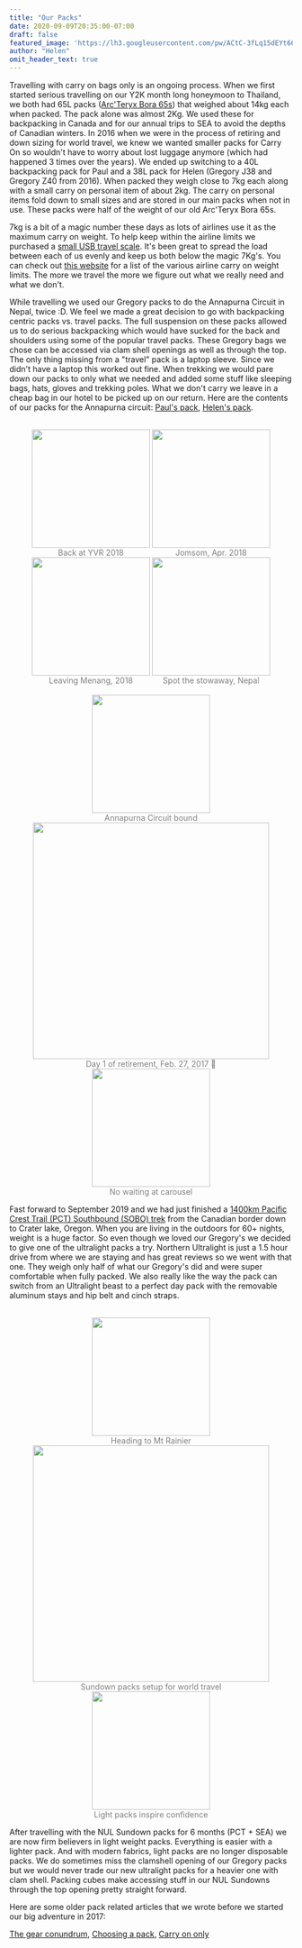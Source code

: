 ```yaml
---
title: "Our Packs"
date: 2020-09-09T20:35:00-07:00
draft: false
featured_image: 'https://lh3.googleusercontent.com/pw/ACtC-3fLq15dEYt66DPRcAZQLgZ8QIrgwZsdxw7kLf7kM83gnyqwbqaTOpw65NfH7kwrHQyC61gFkSq3pDVSBlD86W35y3t5M5Yw0bSrWuqFOxMe2HiwEIyEuStQThuUYJ4YDFZYimymDQTGM1HzKb_gj9dIaA=w1216-h912-no'
author: "Helen"
omit_header_text: true
---
```


Travelling with carry on bags only is an ongoing process.  When we first started serious travelling on our Y2K month long honeymoon to Thailand, we both had 65L packs ([Arc'Teryx Bora 65s](/articles/arcteryx-bora-65/)) that weighed about 14kg each when packed.  The pack alone was almost 2Kg.  We used these for backpacking in Canada and for our annual trips to SEA to avoid the depths of Canadian winters.  In 2016 when we were in the process of retiring and down sizing for world travel, we knew we wanted smaller packs for Carry On so wouldn't have to worry about lost luggage anymore (which had happened 3 times over the years).  We ended up switching to a 40L backpacking pack for Paul and a 38L pack for Helen (Gregory J38 and Gregory Z40 from 2016).  When packed they weigh close to 7kg each along with a small carry on personal item of about 2kg.  The carry on personal items fold down to small sizes and are stored in our main packs when not in use.  These packs were half of the weight of our old Arc'Teryx Bora 65s.

7kg is a bit of a magic number these days as lots of airlines use it as the maximum carry on weight.  To help keep within the airline limits we purchased a [small USB travel scale](https://www.mec.ca/en/product/5044-977/Digital-USB-Scale).  It's been great to spread the load between each of us evenly and keep us both below the magic 7Kg's.  You can check out [this website](https://travel-made-simple.com/carry-on-size-chart/) for a list of the various airline carry on weight limits.  The more we travel the more we figure out what we really need and what we don't.

While travelling we used our Gregory packs to do the Annapurna Circuit in Nepal, twice :D.  We feel we made a great decision to go with backpacking centric packs vs. travel packs.  The full suspension on these packs allowed us to do serious backpacking which would have sucked for the back and shoulders using some of the popular travel packs.  These Gregory bags we chose can be accessed via clam shell openings as well as through the top.  The only thing missing from a "travel" pack is a laptop sleeve.  Since we didn't have a laptop this worked out fine.  When trekking we would pare down our packs to only what we needed and added some stuff like sleeping bags, hats, gloves and trekking poles.  What we don't carry we leave in a cheap bag in our hotel to be picked up on our return.  Here are the contents of our packs for the Annapurna circuit: [Paul's pack](https://lighterpack.com/r/100gxp), [Helen's pack](https://lighterpack.com/r/c9mq7k).

</br>
<div style="text-align: center">
  <a style="display:inline-block;text-decoration:none;color: grey;" href="https://photos.google.com/share/AF1QipMC1tl18iYlujNqp2pmneM3WI-Xol5vSUa3H3rqrx21pQ_T0BRTY0Pmk2vUw7O29g/photo/AF1QipMBVPUqLE5htdzJiz8cB8q_9Y7ENOz9qtIyk2AR?key=MlFjSlpRaC1ybnVERkJYSy11YUpiRjFtNVVNdGhn" target="_blank"><img loading="lazy" src="https://lh3.googleusercontent.com/pw/ACtC-3elroaa8hN4IY57ONnsXDBxP7vcq_BmUDwIPkQ7tITSx3NMdeIbzZPOVgPn36vyO9CPmDbqau_2zS26iK8j5b7KFKzI7Dj1WVSX4X0RCyVop8yXGAiY2VvF5ms2jur0y_cevcitTyW_iTsNhZskyI4Sdw=w210-no" width="210" /><div>Back at YVR 2018</div></a>
  <a style="display:inline-block;text-decoration:none;color: grey;" href="https://photos.google.com/share/AF1QipMC1tl18iYlujNqp2pmneM3WI-Xol5vSUa3H3rqrx21pQ_T0BRTY0Pmk2vUw7O29g/photo/AF1QipNq5ZT5XSyMm0YkGs8dF45plXwB_NGkb9ubA8px?key=MlFjSlpRaC1ybnVERkJYSy11YUpiRjFtNVVNdGhn" target="_blank"><img loading="lazy" src="https://lh3.googleusercontent.com/pw/ACtC-3fg73LmnK3Prq1cVf8m1OwGur_T-RCgTWFrJrFV3zP832Ji4hapsxLws4zXLbhoAD8EgxYCf53gczM9DJ6D6A32wXI52hNLs8h_ZTIYZLNUE1Ri3vfNQCOc8xdST00PPV8cgeqitikquVR9sqP1FZb3Pg=w210-no" width="210" /><div>Jomsom, Apr. 2018</div></a>
  <a style="display:inline-block;text-decoration:none;color: grey;" href="https://photos.google.com/share/AF1QipMC1tl18iYlujNqp2pmneM3WI-Xol5vSUa3H3rqrx21pQ_T0BRTY0Pmk2vUw7O29g/photo/AF1QipPd7vcPm1FDYGoJIrgwdBanPx3111TsLDouGS-T?key=MlFjSlpRaC1ybnVERkJYSy11YUpiRjFtNVVNdGhn" target="_blank"><img loading="lazy" src="https://lh3.googleusercontent.com/pw/ACtC-3cKVUo30Rv2ZaWK-NcVMK3lX7zMF2hbgo2I7l7VSY3rGeLry82epkSMkWgwW2WvlFGkJKFA7LwUFsXAv2cPxnBj5wSbG3nrSBIwaMhkY_FQE_IFiggDcrET-_o_Dj1BDSu8RTjbPU1NtMglzdTOa6_yrg=w210-no" width="210" /><div>Leaving Menang, 2018</div></a>
  <a style="display:inline-block;text-decoration:none;color: grey;" href="https://photos.google.com/share/AF1QipMC1tl18iYlujNqp2pmneM3WI-Xol5vSUa3H3rqrx21pQ_T0BRTY0Pmk2vUw7O29g/photo/AF1QipMxZzN9TZT_SXoTX0ru2h9Jij-x2Nv38Bl-PiCQ?key=MlFjSlpRaC1ybnVERkJYSy11YUpiRjFtNVVNdGhn" target="_blank"><img loading="lazy" src="https://lh3.googleusercontent.com/pw/ACtC-3cwDiYdumBUdwPVEUhEjZf_aDKdxG3_BoWmBzvbVW2gSZNuWqTiK5Kz0wieynvRlBbY_mXIVRT-yAtuOGL5kgQqQQurBkDhfAO71XtA-Ytq0gp3ydFtAnQGtxNqmBM-FcQ7DWo7awSrilfEV8o3tCkf_g=w210-no" width="210" /><div>Spot the stowaway, Nepal</div></a>
</div>

</br>
<div style="text-align: center">
  <a style="display:inline-block;text-decoration:none;color: grey;" href="https://photos.google.com/share/AF1QipMC1tl18iYlujNqp2pmneM3WI-Xol5vSUa3H3rqrx21pQ_T0BRTY0Pmk2vUw7O29g/photo/AF1QipODP3Ck26qfA6EmmGb9AJvUy7MqcKXM2rqchr8g?key=MlFjSlpRaC1ybnVERkJYSy11YUpiRjFtNVVNdGhn" target="_blank"><img loading="lazy" src="https://lh3.googleusercontent.com/pw/ACtC-3dtMIYgfn_1w-VNdbCoEm73SYVsyIHIJSAdJH02QKU84cM_jwWWMAAnew6M-JaqOIALURGEAKqEHI9gtbQlvouF6E4-yafnC0aDdet_CsMBdQTPq2BrDKPKXwBB2nj3RvCVaV-0f20QsRnLoE-yes52XQ=w210-no" width="210" /><div>Annapurna Circuit bound</div></a>
  <a style="display:inline-block;text-decoration:none;color: grey;" href="https://photos.google.com/share/AF1QipMRRr-AVcEUnTPVJN4jjfbgpF5xLKvTlgO0zljx3o0n8KbTDx0V_L1_N0Dz0N0EYQ/photo/AF1QipMm-AJHZVQRgMWBTlVPYLPoKRbBpmlRiE4BxXeI?key=ZzZzWlRObHA5a01fVy1hSXJGYzMwQTBnVlVjSnpR" target="_blank"><img loading="lazy" src="https://lh3.googleusercontent.com/pw/ACtC-3dRRiPLTiJ4wtAtJvI2kXIDTONEJe7ettJCOAkkbV_fS4Uydf6qE6ENDsLAK78AAgGgE1-tvuhOumY1HFBnnMkzmc9-xUv_Wtk9eItrwDrFMaHvCOe62j3wPG5dSHsFIyxTzb5lSO8-cnHYonJ1NT7BdA=w420-no" width="420" /><div>Day 1 of retirement, Feb. 27, 2017 🙂</div></a> 
  <a style="display:inline-block;text-decoration:none;color: grey;" href="https://photos.google.com/share/AF1QipMC1tl18iYlujNqp2pmneM3WI-Xol5vSUa3H3rqrx21pQ_T0BRTY0Pmk2vUw7O29g/photo/AF1QipNF87AQEIi8wybrszRnVnP5N7T2jrh5EdTS4Fzd?key=MlFjSlpRaC1ybnVERkJYSy11YUpiRjFtNVVNdGhn" target="_blank"><img loading="lazy" src="https://lh3.googleusercontent.com/pw/ACtC-3dKlhrbC85lHLczkFBqrehoJ8Ab1VlOYVyMtqsZS9lpoL_ZepHHrmyug8Qzrbu4aidlgGvVEsAvRSRlWgqzITCyLp9_xNdU3-MdVvH5sseVolKrXGhvO7j5AF28HOd4Orxbtz5pVeUWvlCThcoHKp_dtA=w210-no" width="210" /><div>No waiting at carousel</div></a>
</div>

Fast forward to September 2019 and we had just finished a [1400km Pacific Crest Trail (PCT) Southbound (SOBO) trek](/travels/sobo-pct-2019/) from the Canadian border down to Crater lake, Oregon.  When you are living in the outdoors for 60+ nights, weight is a huge factor.  So even though we loved our Gregory's we decided to give one of the ultralight packs a try.  Northern Ultralight is just a 1.5 hour drive from where we are staying and has great reviews so we went with that one.  They weigh only half of what our Gregory's did and were super comfortable when fully packed.  We also really like the way the pack can switch from an Ultralight beast to a perfect day pack with the removable aluminum stays and hip belt and cinch straps.

</br>
<div style="text-align: center">
  <a style="display:inline-block;text-decoration:none;color: grey;" href="https://photos.google.com/share/AF1QipNku_g3B6spjm-5ZvGgwNT8XQJbay3Yu9NrD6YajLI9C308cS6rPttiwpK9X_MKbQ/photo/AF1QipPQAYwIB-G2OgrRNra_kpC_6D6pBtJBnIDFnrxi?key=LURpZ2h2WVR6WjJ4Z3VOZl9acl90NHpIZThBQW1B" target="_blank"><img loading="lazy" src="https://lh3.googleusercontent.com/pw/ACtC-3exFDa8kpG1HHSji4wIbsC6jiE4vtY48AWymvU8pE5A56xnVbOEhaA1DYl4zlqhTd1MJLk3q5Ob773OibG5FhQk_wpOqVQ07vllVoK1YbO1vjSJg00Y0J9OmGOw7bxhulHn5PKOWtqfJXlzBdaruN0iDg=w210-no" width="210" /><div>Heading to Mt Rainier</div></a>
  <a style="display:inline-block;text-decoration:none;color: grey;" href="https://photos.google.com/share/AF1QipNku_g3B6spjm-5ZvGgwNT8XQJbay3Yu9NrD6YajLI9C308cS6rPttiwpK9X_MKbQ/photo/AF1QipMPiDWctorxaMbX6pq4qoA0Z6oCw7h3pRCVhjtE?key=LURpZ2h2WVR6WjJ4Z3VOZl9acl90NHpIZThBQW1B" target="_blank"><img loading="lazy" src="https://lh3.googleusercontent.com/pw/ACtC-3dz90KiamGPjSyaZOjzPXHGZXZWYsZ2kHq3vmqLYq9MrjOKBtjiTl_qKH7GiIgUCbPt9NuwbTIx2kLEz_7EZtxU0y01Vj_xM4Ou3lXUF3i9H2OZ2hcTrG9umOd_5uqm0K-yzt0vpsCtc2973eDHjY02dQ=w420-no" width="420" /><div>Sundown packs setup for world travel</div></a> 
  <a style="display:inline-block;text-decoration:none;color: grey;" href="https://photos.google.com/share/AF1QipNku_g3B6spjm-5ZvGgwNT8XQJbay3Yu9NrD6YajLI9C308cS6rPttiwpK9X_MKbQ/photo/AF1QipN8rdTD5_95k700H009UikWmyLcfWeeXxMyHNcH?key=LURpZ2h2WVR6WjJ4Z3VOZl9acl90NHpIZThBQW1B" target="_blank"><img loading="lazy" src="https://lh3.googleusercontent.com/pw/ACtC-3cQFUjVa0BKBP9hzvgnZrvYVykuAQPxP_mtvUWclCs3qF6j0Vk1Whv2NPftDA_M60AcTM3-JlSbUp3xysgTX1ooAifhGPSrDKoJGbFzpFtjNz3mibaZ02wMdQUYeNeBxxZqybV4IaH8vKadvCntZzmKWg=w210-no" width="210" /><div>Light packs inspire confidence</div></a>
</div>

After travelling with the NUL Sundown packs for 6 months (PCT + SEA) we are now firm believers in light weight packs.  Everything is easier with a lighter pack.  And with modern fabrics, light packs are no longer disposable packs.  We do sometimes miss the clamshell opening of our Gregory packs but we would never trade our new ultralight packs for a heavier one with clam shell.  Packing cubes make accessing stuff in our NUL Sundowns through the top opening pretty straight forward.

Here are some older pack related articles that we wrote before we started our big adventure in 2017:

[The gear conundrum](/articles/the-gear-conundrum), [Choosing a pack](/articles/choosing-a-pack), [Carry on only](/articles/carry-on-only)